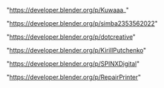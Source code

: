 "https://developer.blender.org/p/Kuwaaa_"

"https://developer.blender.org/p/simba2353562022"

"https://developer.blender.org/p/dotcreative"

"https://developer.blender.org/p/KirillPutchenko"

"https://developer.blender.org/p/SPINXDigital"

"https://developer.blender.org/p/RepairPrinter"

 
